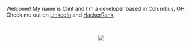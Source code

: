 Welcome! My name is Clint and I'm a developer based in Columbus, OH. Check me out on [LinkedIn](https://www.linkedin.com/in/cbowersock/) and [HackerRank](https://www.hackerrank.com/cbowersock).

<br>
<p align="center"> 
  <img src="https://profile-counter.glitch.me/cbowersock/count.svg" />
</p>
